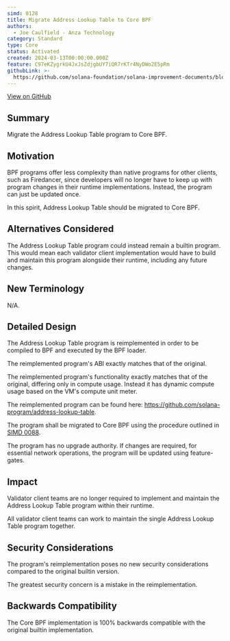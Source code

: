 ```yaml
---
simd: 0128
title: Migrate Address Lookup Table to Core BPF
authors:
  - Joe Caulfield - Anza Technology
category: Standard
type: Core
status: Activated
created: 2024-03-13T00:00:00.000Z
feature: C97eKZygrkU4JxJsZdjgbUY7iQR7rKTr4NyDWo2E5pRm
githubLink: >-
  https://github.com/solana-foundation/solana-improvement-documents/blob/main/proposals/0128-migrate-address-lookup-table-to-core-bpf.md
---
```

[View on GitHub](https://github.com/solana-foundation/solana-improvement-documents/blob/main/proposals/0128-migrate-address-lookup-table-to-core-bpf.md)


## Summary

Migrate the Address Lookup Table program to Core BPF.

## Motivation

BPF programs offer less complexity than native programs for other clients, such
as Firedancer, since developers will no longer have to keep up with program
changes in their runtime implementations. Instead, the program can just be
updated once.

In this spirit, Address Lookup Table should be migrated to Core BPF.

## Alternatives Considered

The Address Lookup Table program could instead remain a builtin program. This
would mean each validator client implementation would have to build and maintain
this program alongside their runtime, including any future changes.

## New Terminology

N/A.

## Detailed Design

The Address Lookup Table program is reimplemented in order to be compiled
to BPF and executed by the BPF loader.

The reimplemented program's ABI exactly matches that of the original.

The reimplemented program's functionality exactly matches that of the
original, differing only in compute usage. Instead it has dynamic compute
usage based on the VM's compute unit meter.

The reimplemented program can be found here:
https://github.com/solana-program/address-lookup-table.

The program shall be migrated to Core BPF using the procedure outlined in
[SIMD 0088](./0088-enable-core-bpf-programs.md).

The program has no upgrade authority. If changes are required, for
essential network operations, the program will be updated using feature-gates.

## Impact

Validator client teams are no longer required to implement and maintain the
Address Lookup Table program within their runtime.

All validator client teams can work to maintain the single Address Lookup Table
program together.

## Security Considerations

The program's reimplementation poses no new security considerations compared to
the original builtin version.

The greatest security concern is a mistake in the reimplementation.

## Backwards Compatibility

The Core BPF implementation is 100% backwards compatible with the original
builtin implementation.

